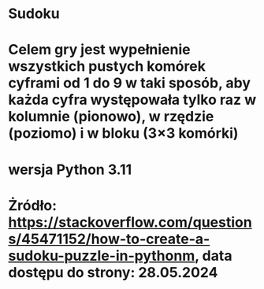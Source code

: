 # Sudoku
# Celem gry jest wypełnienie wszystkich pustych komórek cyframi od 1 do 9 w taki sposób, aby każda cyfra występowała tylko raz w kolumnie (pionowo), w rzędzie (poziomo) i w bloku (3×3 komórki)
# wersja Python 3.11
# Żródło: https://stackoverflow.com/questions/45471152/how-to-create-a-sudoku-puzzle-in-pythonm, data dostępu do strony: 28.05.2024
